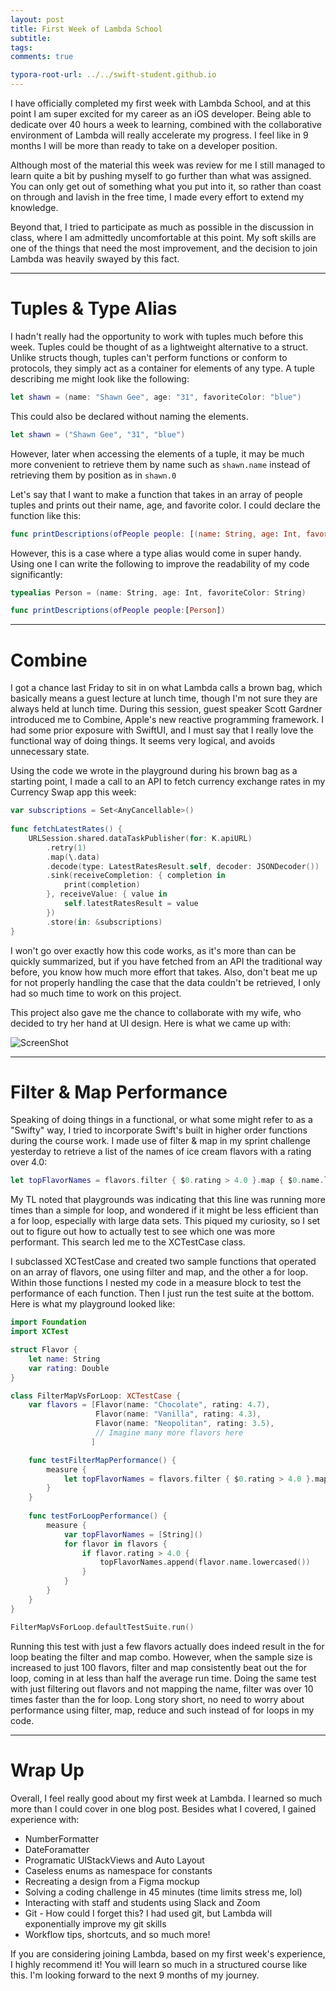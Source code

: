 ```yaml
---
layout: post
title: First Week of Lambda School
subtitle:
tags:
comments: true

typora-root-url: ../../swift-student.github.io
---
```


I have officially completed my first week with Lambda School, and at this point I am super excited for my career as an iOS developer. Being able to dedicate over 40 hours a week to learning, combined with the collaborative environment of Lambda will really accelerate my progress. I feel like in 9 months I will be more than ready to take on a developer position.

Although most of the material this week was review for me I still managed to learn quite a bit by pushing myself to go further than what was assigned. You can only get out of something what you put into it, so rather than coast on through and lavish in the free time, I made every effort to extend my knowledge. 

Beyond that, I tried to participate as much as possible in the discussion in class, where I am admittedly uncomfortable at this point. My soft skills are one of the things that need the most improvement, and the decision to join Lambda was heavily swayed by this fact.

------



# Tuples & Type Alias

I hadn't really had the opportunity to work with tuples much before this week. Tuples could be thought of as a lightweight alternative to a struct. Unlike structs though, tuples can't perform functions or conform to protocols, they simply act as a container for elements of any type. A tuple describing me might look like the following:

```swift
let shawn = (name: "Shawn Gee", age: "31", favoriteColor: "blue")
```

This could also be declared without naming the elements.

```swift
let shawn = ("Shawn Gee", "31", "blue")
```

However, later when accessing the elements of a tuple, it may be much more convenient to retrieve them by name such as `shawn.name` instead of retrieving them by position as in `shawn.0`

Let's say that I want to make a function that takes in an array of people tuples and prints out their name, age, and favorite color. I could declare the function like this:

```swift
func printDescriptions(ofPeople people: [(name: String, age: Int, favoriteColor: String)])
```

However, this is a case where a type alias would come in super handy. Using one I can write the following to improve the readability of my code significantly:

```swift
typealias Person = (name: String, age: Int, favoriteColor: String)

func printDescriptions(ofPeople people:[Person])
```

------



# Combine

I got a chance last Friday to sit in on what Lambda calls a brown bag, which basically means a guest lecture at lunch time, though I'm not sure they are always held at lunch time. During this session, guest speaker Scott Gardner introduced me to Combine, Apple's new reactive programming framework. I had some prior exposure with SwiftUI, and I must say that I really love the functional way of doing things. It seems very logical, and avoids unnecessary state. 

Using the code we wrote in the playground during his brown bag as a starting point, I made a call to an API to fetch currency exchange rates in my Currency Swap app this week:

```swift
var subscriptions = Set<AnyCancellable>()
    
func fetchLatestRates() {
    URLSession.shared.dataTaskPublisher(for: K.apiURL)
        .retry(1)
        .map(\.data)
        .decode(type: LatestRatesResult.self, decoder: JSONDecoder())
        .sink(receiveCompletion: { completion in
            print(completion)
        }, receiveValue: { value in
            self.latestRatesResult = value
        })
        .store(in: &subscriptions)
}
```

I won't go over exactly how this code works, as it's more than can be quickly summarized, but if you have fetched from an API the traditional way before, you know how much more effort that takes. Also, don't beat me up for not properly handling the case that the data couldn't be retrieved, I only had so much time to work on this project.

This project also gave me the chance to collaborate with my wife, who decided to try her hand at UI design. Here is what we came up with:

![ScreenShot](/img/2020-2-15-first-week-of-lambda-school/ScreenShot.png)

------



# Filter & Map Performance

Speaking of doing things in a functional, or what some might refer to as a "Swifty" way, I tried to incorporate Swift's built in higher order functions during the course work. I made use of filter & map in my sprint challenge yesterday to retrieve a list of the names of ice cream flavors with a rating over 4.0:

```swift
let topFlavorNames = flavors.filter { $0.rating > 4.0 }.map { $0.name.lowercased() }
```

My TL noted that playgrounds was indicating that this line was running more times than a simple for loop, and wondered if it might be less efficient than a for loop, especially with large data sets. This piqued my curiosity, so I set out to figure out how to actually test to see which one was more performant. This search led me to the XCTestCase class.

I subclassed XCTestCase and created two sample functions that operated on an array of flavors, one using filter and map, and the other a for loop. Within those functions I nested my code in a measure block to test the performance of each function. Then I just run the test suite at the bottom. Here is what my playground looked like:

```swift
import Foundation
import XCTest

struct Flavor {
    let name: String
    var rating: Double
}

class FilterMapVsForLoop: XCTestCase {
    var flavors = [Flavor(name: "Chocolate", rating: 4.7), 
                   Flavor(name: "Vanilla", rating: 4.3), 
                   Flavor(name: "Neopolitan", rating: 3.5),
                   // Imagine many more flavors here
                  ]

    func testFilterMapPerformance() {
        measure {
            let topFlavorNames = flavors.filter { $0.rating > 4.0 }.map { $0.name.lowercased() }
        }
    }
    
    func testForLoopPerformance() {
        measure {
            var topFlavorNames = [String]()
            for flavor in flavors {
                if flavor.rating > 4.0 {
                    topFlavorNames.append(flavor.name.lowercased())
                }
            }
        }
    }
}

FilterMapVsForLoop.defaultTestSuite.run()
```

Running this test with just a few flavors actually does indeed result in the for loop beating the filter and map combo. However, when the sample size is increased to just 100 flavors, filter and map consistently beat out the for loop, coming in at less than half the average run time. Doing the same test with just filtering out flavors and not mapping the name, filter was over 10 times faster than the for loop. Long story short, no need to worry about performance using filter, map, reduce and such instead of for loops in my code.

------



# Wrap Up

Overall, I feel really good about my first week at Lambda. I learned so much more than I could cover in one blog post. Besides what I covered, I gained experience with:

- NumberFormatter
- DateForamatter
- Programatic UIStackViews and Auto Layout
- Caseless enums as namespace for constants
- Recreating a design from a Figma mockup
- Solving a coding challenge in 45 minutes (time limits stress me, lol)
- Interacting with staff and students using Slack and Zoom
- Git - How could I forget this? I had used git, but Lambda will exponentially improve my git skills
- Workflow tips, shortcuts, and so much more!

If you are considering joining Lambda, based on my first week's experience, I highly recommend it! You will learn so much in a structured course like this. I'm looking forward to the next 9 months of my journey.



